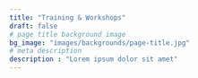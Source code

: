 ```yaml
---
title: "Training & Workshops"
draft: false
# page title background image
bg_image: "images/backgrounds/page-title.jpg"
# meta description
description : "Lorem ipsum dolor sit amet"
---
```


